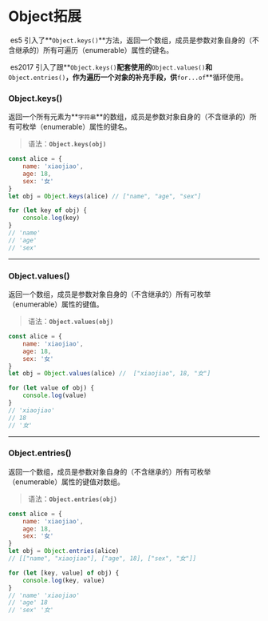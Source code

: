 # Object拓展

​		es5 引入了**`Object.keys()`**方法，返回一个数组，成员是参数对象自身的（不含继承的）所有可遍历（enumerable）属性的键名。

​		es2017 引入了跟**`Object.keys()`**配套使用的**`Object.values()`**和**`Object.entries()`**，作为遍历一个对象的补充手段，供**`for...of`**循环使用。

### Object.keys()

​	返回一个所有元素为**`字符串`**的数组，成员是参数对象自身的（不含继承的）所有可枚举（enumerable）属性的键名。

> 语法：**`Object.keys(obj)`**

```javascript
const alice = {
	name: 'xiaojiao',
	age: 18,
	sex: '女'
}
let obj = Object.keys(alice) // ["name", "age", "sex"]

for (let key of obj) {
	console.log(key)
}
// 'name'
// 'age'
// 'sex'
```

---

### Object.values()

​	返回一个数组，成员是参数对象自身的（不含继承的）所有可枚举（enumerable）属性的键值。

> 语法：**`Object.values(obj)`**

```javascript
const alice = {
	name: 'xiaojiao',
	age: 18,
	sex: '女'
}
let obj = Object.values(alice) //  ["xiaojiao", 18, "女"]

for (let value of obj) {
	console.log(value)
}
// 'xiaojiao'
// 18
// '女'
```

---

### Object.entries()

​	返回一个数组，成员是参数对象自身的（不含继承的）所有可枚举（enumerable）属性的键值对数组。

> 语法：**`Object.entries(obj)`**

```javascript
const alice = {
	name: 'xiaojiao',
	age: 18,
	sex: '女'
}
let obj = Object.entries(alice) 
// [["name", "xiaojiao"], ["age", 18], ["sex", "女"]]

for (let [key, value] of obj) {
	console.log(key, value)
}
// 'name' 'xiaojiao'
// 'age' 18
// 'sex' '女'
```
